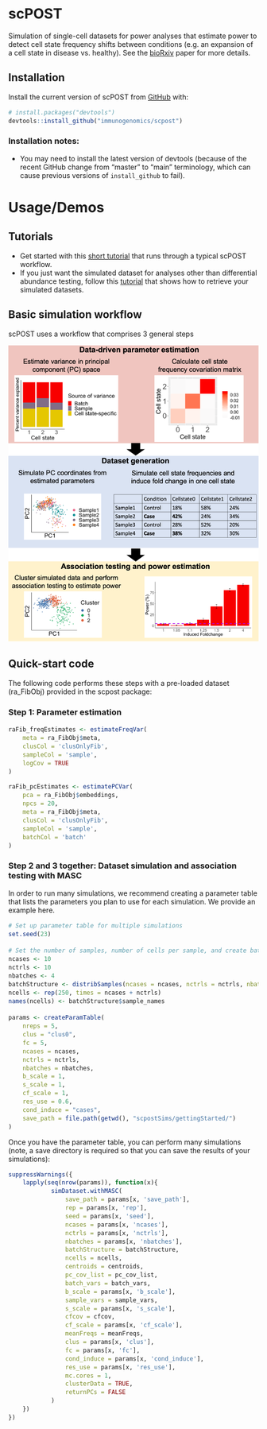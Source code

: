 
<!-- README.md is generated from README.Rmd. Please edit that file -->

# scPOST

<!-- badges: start -->

<!-- badges: end -->

Simulation of single-cell datasets for power analyses that estimate
power to detect cell state frequency shifts between conditions (e.g. an
expansion of a cell state in disease vs. healthy). See the
[bioRxiv](https://www.biorxiv.org/content/10.1101/2020.11.23.390682v1)
paper for more details.

## Installation

Install the current version of scPOST from [GitHub](https://github.com/)
with:

``` r
# install.packages("devtools")
devtools::install_github("immunogenomics/scpost")
```

### Installation notes:

  - You may need to install the latest version of devtools (because of
    the recent GitHub change from “master” to “main” terminology, which
    can cause previous versions of `install_github` to fail).

# Usage/Demos

## Tutorials

  - Get started with this [short
    tutorial](https://github.com/immunogenomics/scpost/blob/main/vignettes/GettingStarted_Tutorial.ipynb)
    that runs through a typical scPOST workflow.
  - If you just want the simulated dataset for analyses other than
    differential abundance testing, follow this
    [tutorial](https://github.com/immunogenomics/scpost/blob/main/vignettes/RetrievingSimulations_Tutorial.ipynb)
    that shows how to retrieve your simulated datasets.

## Basic simulation workflow

scPOST uses a workflow that comprises 3 general steps

![Workflow](https://github.com/immunogenomics/scpost/blob/main/docs/images/PowerFig1.png)

## Quick-start code

The following code performs these steps with a pre-loaded dataset
(ra\_FibObj) provided in the scpost package:

### Step 1: Parameter estimation

``` r
raFib_freqEstimates <- estimateFreqVar(
    meta = ra_FibObj$meta, 
    clusCol = 'clusOnlyFib', 
    sampleCol = 'sample', 
    logCov = TRUE
)
```

``` r
raFib_pcEstimates <- estimatePCVar(
    pca = ra_FibObj$embeddings, 
    npcs = 20, 
    meta = ra_FibObj$meta, 
    clusCol = 'clusOnlyFib',
    sampleCol = 'sample', 
    batchCol = 'batch'
)
```

### Step 2 and 3 together: Dataset simulation and association testing with MASC

In order to run many simulations, we recommend creating a parameter
table that lists the parameters you plan to use for each simulation. We
provide an example here.

``` r
# Set up parameter table for multiple simulations
set.seed(23)

# Set the number of samples, number of cells per sample, and create batch structure
ncases <- 10
nctrls <- 10
nbatches <- 4
batchStructure <- distribSamples(ncases = ncases, nctrls = nctrls, nbatches = nbatches)
ncells <- rep(250, times = ncases + nctrls)
names(ncells) <- batchStructure$sample_names

params <- createParamTable(
    nreps = 5,
    clus = "clus0",
    fc = 5,
    ncases = ncases,
    nctrls = nctrls,
    nbatches = nbatches,
    b_scale = 1,
    s_scale = 1,
    cf_scale = 1,
    res_use = 0.6,
    cond_induce = "cases",
    save_path = file.path(getwd(), "scpostSims/gettingStarted/")
)
```

Once you have the parameter table, you can perform many simulations
(note, a save directory is required so that you can save the results of
your simulations):

``` r
suppressWarnings({
    lapply(seq(nrow(params)), function(x){
            simDataset.withMASC(
                save_path = params[x, 'save_path'],
                rep = params[x, 'rep'],
                seed = params[x, 'seed'],
                ncases = params[x, 'ncases'],
                nctrls = params[x, 'nctrls'],
                nbatches = params[x, 'nbatches'],
                batchStructure = batchStructure,
                ncells = ncells,
                centroids = centroids,
                pc_cov_list = pc_cov_list,
                batch_vars = batch_vars,
                b_scale = params[x, 'b_scale'],
                sample_vars = sample_vars,
                s_scale = params[x, 's_scale'],
                cfcov = cfcov,
                cf_scale = params[x, 'cf_scale'],
                meanFreqs = meanFreqs,
                clus = params[x, 'clus'],
                fc = params[x, 'fc'],
                cond_induce = params[x, 'cond_induce'],
                res_use = params[x, 'res_use'], 
                mc.cores = 1,
                clusterData = TRUE,
                returnPCs = FALSE
            )
    })
})
```
